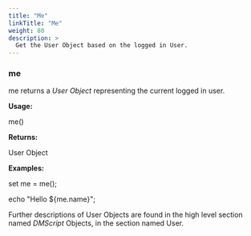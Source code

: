 ```yaml
---
title: "Me"
linkTitle: "Me"
weight: 80
description: >
  Get the User Object based on the logged in User. 
---
```



### me

me returns a _User Object_ representing the current logged in user.

**Usage:**

me()

**Returns:**

User Object

**Examples:**

set me = me();

echo "Hello ${me.name}";

Further descriptions of User Objects are found in the high level section named _DMScript_ Objects, in the section named User.
